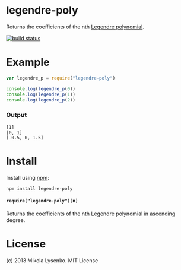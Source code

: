 legendre-poly
=============
Returns the coefficients of the nth [Legendre polynomial](http://en.wikipedia.org/wiki/Legendre_polynomials).

[![build status](https://secure.travis-ci.org/scijs/legendre-poly.png)](http://travis-ci.org/scijs/legendre-poly)

# Example

```javascript
var legendre_p = require("legendre-poly")

console.log(legendre_p(0))
console.log(legendre_p(1))
console.log(legendre_p(2))
```
### Output
```
[1]
[0, 1]
[-0.5, 0, 1.5]
```

# Install
Install using [npm](https://www.npmjs.com/):

    npm install legendre-poly

#### `require("legendre-poly")(n)`
Returns the coefficients of the nth Legendre polynomial in ascending degree.

# License
(c) 2013 Mikola Lysenko. MIT License